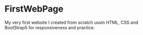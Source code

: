 # FirstWebPage
My very first website I created from scratch ussin HTML, CSS and BootStrap5 for responsiveness and practice. 
